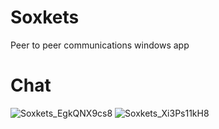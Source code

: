 # Soxkets
 
Peer to peer communications windows app

# Chat
![Soxkets_EgkQNX9cs8](https://user-images.githubusercontent.com/67871539/128376766-5c790d21-0120-4202-9028-cfc70ee731fc.png)
![Soxkets_Xi3Ps11kH8](https://user-images.githubusercontent.com/67871539/128376771-14b336e9-9491-403a-b423-d0326ec63f6a.png)

